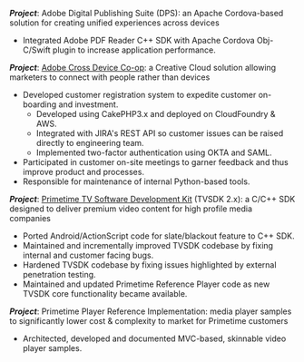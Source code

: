 **_Project_**: Adobe Digital Publishing Suite (DPS): an Apache Cordova-based solution for creating unified experiences across devices
* Integrated Adobe PDF Reader C++ SDK with Apache Cordova Obj-C/Swift plugin to increase application performance.

**_Project_**: [Adobe Cross Device Co-op](https://news.adobe.com/news/news-details/2016/Adobe-Announces-Cross-Device-Co-op-to-Enable-People-Based-Marketing/default.aspx): a Creative Cloud solution allowing marketers to connect with people rather than devices
* Developed customer registration system to expedite customer on-boarding and investment.
  * Developed using CakePHP3.x and deployed on CloudFoundry & AWS.
  * Integrated with JIRA's REST API so customer issues can be raised directly to engineering team.
  * Implemented two-factor authentication using OKTA and SAML.
* Participated in customer on-site meetings to garner feedback and thus improve product and processes.
* Responsible for maintenance of internal Python-based tools.

**_Project_**: [Primetime TV Software Development Kit](https://business.adobe.com/products/primetime/tvsdk.html) (TVSDK 2.x): a C/C++ SDK designed to deliver premium video content for high profile media companies
* Ported Android/ActionScript code for slate/blackout feature to C++ SDK.
* Maintained and incrementally improved TVSDK codebase by fixing internal and customer facing bugs.
* Hardened TVSDK codebase by fixing issues highlighted by external penetration testing.
* Maintained and updated Primetime Reference Player code as new TVSDK core functionality became available.

**_Project_**: Primetime Player Reference Implementation: media player samples to significantly lower cost & complexity to market for Primetime customers
* Architected, developed and documented MVC-based, skinnable video player samples.
